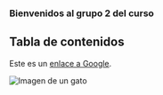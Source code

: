 ### **Bienvenidos al grupo 2 del curso** 
## Tabla de contenidos 



Este es un [enlace a Google](https://www.google.com).

![Imagen de un gato](blob:https://web.whatsapp.com/df83af2f-313c-4d86-8859-feba1557618d)
